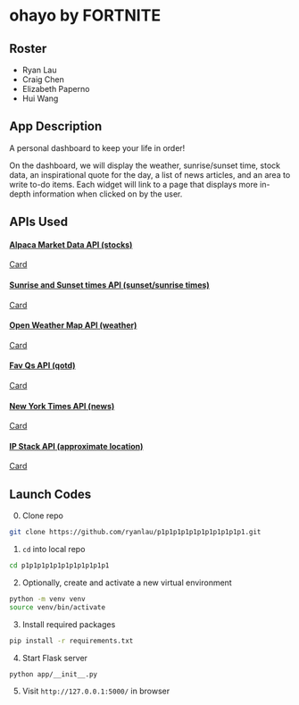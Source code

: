 # ohayo by FORTNITE

## Roster

* Ryan Lau
* Craig Chen
* Elizabeth Paperno
* Hui Wang

## App Description

A personal dashboard to keep your life in order! 

On the dashboard, we will display the weather, sunrise/sunset time, stock data, an inspirational quote for the day, a list of news articles, and an area to write to-do items. Each widget will link to a page that displays more in-depth information when clicked on by the user. 

## APIs Used
#### [Alpaca Market Data API (stocks)](https://alpaca.markets/docs/api-references/market-data-api/stock-pricing-data/historical/)
[Card](https://github.com/stuy-softdev/notes-and-code/blob/main/api_kb/411_on_AlpacaMarketData.md)

#### [Sunrise and Sunset times API (sunset/sunrise times)](https://sunrise-sunset.org/api)
[Card](https://github.com/stuy-softdev/notes-and-code/blob/main/api_kb/411_on_sunrise.md)

#### [Open Weather Map API (weather)](https://openweathermap.org/api)
[Card](https://github.com/stuy-softdev/notes-and-code/blob/main/api_kb/411_on_OpenWeather.md)

#### [Fav Qs API (qotd)](https://favqs.com/api)
[Card](https://github.com/stuy-softdev/notes-and-code/blob/main/api_kb/411FavQs.md)

#### [New York Times API (news)](https://developer.nytimes.com/apis)
[Card](https://github.com/stuy-softdev/notes-and-code/blob/main/api_kb/411_on_NYTMostPopular.md)

#### [IP Stack API (approximate location)](https://ipstack.com/)
[Card](https://github.com/stuy-softdev/notes-and-code/blob/main/api_kb/411_on_ipstack.md)

## Launch Codes

0. Clone repo

```bash
git clone https://github.com/ryanlau/p1p1p1p1p1p1p1p1p1p1p1.git
```

1. `cd` into local repo

```bash
cd p1p1p1p1p1p1p1p1p1p1p1
```

2. Optionally, create and activate a new virtual environment

```bash
python -m venv venv
source venv/bin/activate
```

3. Install required packages

```bash
pip install -r requirements.txt
```

4. Start Flask server

```bash
python app/__init__.py
```

5. Visit `http://127.0.0.1:5000/` in browser
